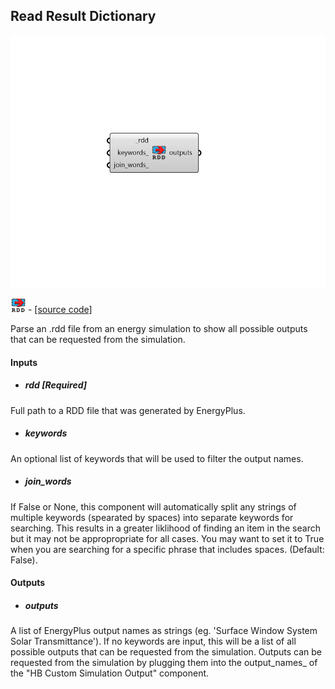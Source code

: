 ## Read Result Dictionary

![](../../images/components/Read_Result_Dictionary.png)

![](../../images/icons/Read_Result_Dictionary.png) - [[source code]](https://github.com/ladybug-tools/honeybee-grasshopper-energy/blob/master/honeybee_grasshopper_energy/src//HB%20Read%20Result%20Dictionary.py)


Parse an .rdd file from an energy simulation to show all possible outputs that can be requested from the simulation. 



#### Inputs
* ##### rdd [Required]
Full path to a RDD file that was generated by EnergyPlus. 
* ##### keywords 
An optional list of keywords that will be used to filter the output names. 
* ##### join_words 
If False or None, this component will automatically split any strings of multiple keywords (spearated by spaces) into separate keywords for searching. This results in a greater liklihood of finding an item in the search but it may not be appropropriate for all cases. You may want to set it to True when you are searching for a specific phrase that includes spaces. (Default: False). 

#### Outputs
* ##### outputs
A list of EnergyPlus output names as strings (eg. 'Surface Window System Solar Transmittance'). If no keywords are input, this will be a list of all possible outputs that can be requested from the simulation. Outputs can be requested from the simulation by plugging them into the output_names_ of the "HB Custom Simulation Output" component. 
